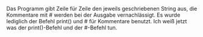 Das Programm gibt Zeile für Zeile den jeweils geschriebenen String aus, die Kommentare mit # werden bei der Ausgabe vernachlässigt.
Es wurde lediglich der Befehl print() und # für Kommentare benutzt.
Ich weiß jetzt was der print()-Befehl und der #-Befehl tun.